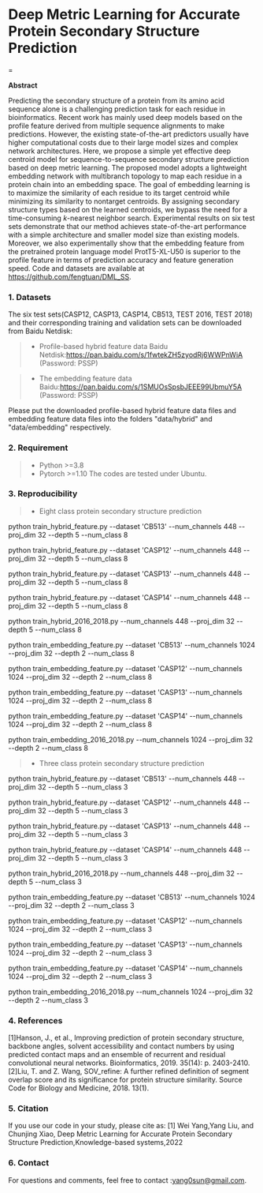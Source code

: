 
# Deep Metric Learning for Accurate Protein Secondary Structure Prediction
=

**Abstract**
<br>

Predicting the secondary structure of a protein from its amino acid sequence alone is a challenging prediction task for each residue in bioinformatics. Recent work has mainly used deep models based on the profile feature derived from multiple sequence alignments to make predictions. However, the existing state-of-the-art predictors usually have higher computational costs due to their large model sizes and complex network architectures. Here, we propose a simple yet effective deep centroid model for sequence-to-sequence secondary structure prediction based on deep metric learning. The proposed model adopts a lightweight embedding network with multibranch topology to map each residue in a protein chain into an embedding space. The goal of embedding learning is to maximize the similarity of each residue to its target centroid while minimizing its similarity to nontarget centroids. By assigning secondary structure types based on the learned centroids, we bypass the need for a time-consuming *k*-nearest neighbor search. Experimental results on six test sets demonstrate that our method achieves state-of-the-art performance with a simple architecture and smaller model size than existing models. Moreover, we also experimentally show that the embedding feature from the pretrained protein language model ProtT5-XL-U50 is superior to the profile feature in terms of prediction accuracy and feature generation speed. Code and datasets are available at https://github.com/fengtuan/DML_SS.


### 1. Datasets

The six test sets(CASP12, CASP13, CASP14, CB513, TEST 2016, TEST 2018) and their corresponding training and validation sets can be downloaded from Baidu Netdisk:

> * Profile-based hybrid feature data 
Baidu Netdisk:https://pan.baidu.com/s/1fwtekZH5zyodRj6WWPnWiA (Password: PSSP)  


> * The embedding feature data  
Baidu:https://pan.baidu.com/s/1SMUOsSpsbJEEE99UbmuY5A (Password: PSSP)  

Please put the downloaded profile-based hybrid feature data files and embedding feature data files into the folders "data/hybrid" and "data/embedding" respectively. 

### 2. Requirement
> * Python >=3.8  
> * Pytorch >=1.10
The codes are tested under Ubuntu. 

### 3. Reproducibility
> * Eight class protein secondary structure prediction

python train_hybrid_feature.py --dataset 'CB513' --num_channels 448 --proj_dim 32 --depth 5 --num_class 8

python train_hybrid_feature.py --dataset 'CASP12' --num_channels 448 --proj_dim 32 --depth 5 --num_class 8

python train_hybrid_feature.py --dataset 'CASP13' --num_channels 448 --proj_dim 32 --depth 5 --num_class 8

python train_hybrid_feature.py --dataset 'CASP14' --num_channels 448 --proj_dim 32 --depth 5 --num_class 8

python train_hybrid_2016_2018.py --num_channels 448 --proj_dim 32 --depth 5 --num_class 8

python train_embedding_feature.py --dataset 'CB513' --num_channels 1024 --proj_dim 32 --depth 2 --num_class 8

python train_embedding_feature.py --dataset 'CASP12' --num_channels 1024 --proj_dim 32 --depth 2 --num_class 8

python train_embedding_feature.py --dataset 'CASP13' --num_channels 1024 --proj_dim 32 --depth 2 --num_class 8

python train_embedding_feature.py --dataset 'CASP14' --num_channels 1024 --proj_dim 32 --depth 2 --num_class 8

python train_embedding_2016_2018.py --num_channels 1024 --proj_dim 32 --depth 2 --num_class 8

> * Three class protein secondary structure prediction

python train_hybrid_feature.py --dataset 'CB513' --num_channels 448 --proj_dim 32 --depth 5 --num_class 3

python train_hybrid_feature.py --dataset 'CASP12' --num_channels 448 --proj_dim 32 --depth 5 --num_class 3

python train_hybrid_feature.py --dataset 'CASP13' --num_channels 448 --proj_dim 32 --depth 5 --num_class 3

python train_hybrid_feature.py --dataset 'CASP14' --num_channels 448 --proj_dim 32 --depth 5 --num_class 3

python train_hybrid_2016_2018.py --num_channels 448 --proj_dim 32 --depth 5 --num_class 3

python train_embedding_feature.py --dataset 'CB513' --num_channels 1024 --proj_dim 32 --depth 2 --num_class 3

python train_embedding_feature.py --dataset 'CASP12' --num_channels 1024 --proj_dim 32 --depth 2 --num_class 3

python train_embedding_feature.py --dataset 'CASP13' --num_channels 1024 --proj_dim 32 --depth 2 --num_class 3

python train_embedding_feature.py --dataset 'CASP14' --num_channels 1024 --proj_dim 32 --depth 2 --num_class 3

python train_embedding_2016_2018.py --num_channels 1024 --proj_dim 32 --depth 2 --num_class 3

### 4. References
[1]Hanson, J., et al., Improving prediction of protein secondary structure, backbone angles, solvent accessibility and contact numbers by using predicted contact maps and an ensemble of recurrent and residual convolutional neural networks. Bioinformatics, 2019. 35(14): p. 2403-2410.
[2]Liu, T. and Z. Wang, SOV_refine: A further refined definition of segment overlap score and its significance for protein structure similarity. Source Code for Biology and Medicine, 2018. 13(1).


### 5. Citation
If you use our code in your study, please cite as:
[1] Wei Yang,Yang Liu, and Chunjing Xiao, Deep Metric Learning for Accurate Protein Secondary Structure Prediction,Knowledge-based systems,2022

### 6. Contact
For questions and comments, feel free to contact :yang0sun@gmail.com. 


